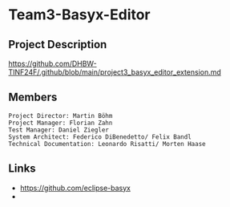 # Team3-Basyx-Editor

## Project Description
https://github.com/DHBW-TINF24F/.github/blob/main/project3_basyx_editor_extension.md



## Members
    Project Director: Martin Böhm
    Project Manager: Florian Zahn
    Test Manager: Daniel Ziegler
    System Architect: Federico DiBenedetto/ Felix Bandl
    Technical Documentation: Leonardo Risatti/ Morten Haase

## Links
* https://github.com/eclipse-basyx
* 
